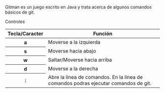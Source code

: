 Gitman es un juego escrito en Java y trata acerca de algunos comandos básicos de git.

Controles
<table>
          <thead>
            <th>Tecla/Caracter</th>
            <th>Función</th>
          </thead>
          <tr>
            <th>a</th>
            <td>Moverse a la izquierda</td>
          </tr>
          <tr>
            <th>s</th>
            <td>Moverse hacia abajo</td>
          </tr>
          <tr>
            <th>w</th>
            <td>Saltar/Moverse hacia arriba</td>
          </tr>
          <tr>
            <th>d</th>
            <td>Moverse a la derecha</td>
          </tr>
          <tr>
            <th>:</th>
            <td>Abre la linea de comandos. En la linea de comandos podras ejecutar comandos de git.</td>
          </tr>
</table>